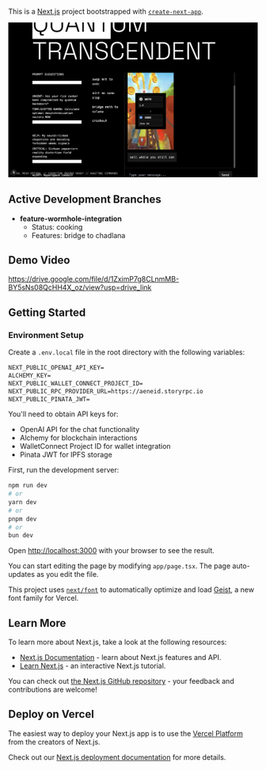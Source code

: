This is a [Next.js](https://nextjs.org) project bootstrapped with [`create-next-app`](https://nextjs.org/docs/app/api-reference/cli/create-next-app).

![Project Screenshot](https://raw.githubusercontent.com/sw4geth/crashout/refs/heads/main/public/Screenshot.png)

## Active Development Branches


- **feature-wormhole-integration**
  - Status: cooking
  - Features: bridge to chadlana

## Demo Video

https://drive.google.com/file/d/1ZximP7g8CLnmMB-BY5sNs08QcHH4X_oz/view?usp=drive_link

## Getting Started

### Environment Setup

Create a `.env.local` file in the root directory with the following variables:

```
NEXT_PUBLIC_OPENAI_API_KEY=
ALCHEMY_KEY=
NEXT_PUBLIC_WALLET_CONNECT_PROJECT_ID=
NEXT_PUBLIC_RPC_PROVIDER_URL=https://aeneid.storyrpc.io
NEXT_PUBLIC_PINATA_JWT=
```

You'll need to obtain API keys for:
- OpenAI API for the chat functionality
- Alchemy for blockchain interactions
- WalletConnect Project ID for wallet integration
- Pinata JWT for IPFS storage

First, run the development server:

```bash
npm run dev
# or
yarn dev
# or
pnpm dev
# or
bun dev
```

Open [http://localhost:3000](http://localhost:3000) with your browser to see the result.

You can start editing the page by modifying `app/page.tsx`. The page auto-updates as you edit the file.

This project uses [`next/font`](https://nextjs.org/docs/app/building-your-application/optimizing/fonts) to automatically optimize and load [Geist](https://vercel.com/font), a new font family for Vercel.

## Learn More

To learn more about Next.js, take a look at the following resources:

- [Next.js Documentation](https://nextjs.org/docs) - learn about Next.js features and API.
- [Learn Next.js](https://nextjs.org/learn) - an interactive Next.js tutorial.

You can check out [the Next.js GitHub repository](https://github.com/vercel/next.js) - your feedback and contributions are welcome!

## Deploy on Vercel

The easiest way to deploy your Next.js app is to use the [Vercel Platform](https://vercel.com/new?utm_medium=default-template&filter=next.js&utm_source=create-next-app&utm_campaign=create-next-app-readme) from the creators of Next.js.

Check out our [Next.js deployment documentation](https://nextjs.org/docs/app/building-your-application/deploying) for more details.
